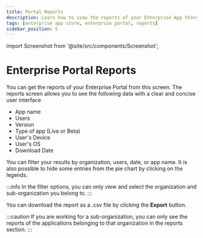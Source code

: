 ```yaml
---
title: Portal Reports
description: Learn how to view the reports of your Enterprise App Store in Appcircle
tags: [enterprise app store, enterprise portal, reports]
sidebar_position: 5
---
```


import Screenshot from '@site/src/components/Screenshot';

# Enterprise Portal Reports

You can get the reports of your Enterprise Portal from this screen. The reports screen allows you to see the following data with a clear and concise user interface

- App name
- Users
- Version
- Type of app (Live or Beta)
- User's Device
- User's OS
- Download Date

You can filter your results by organization, users, date, or app name. It is also possible to hide some entries from the pie chart by clicking on the legends.

:::info
In the filter options, you can only view and select the organization and sub-organization you belong to.
:::

You can download the report as a .csv file by clicking the **Export** button.
<Screenshot url='https://cdn.appcircle.io/docs/assets/EAS-Export-Report.png' />

:::caution
If you are working for a sub-organization, you can only see the reports of the applications belonging to that organization in the reports section.
:::

<Screenshot url='https://cdn.appcircle.io/docs/assets/entstore-reports-new.png' />
